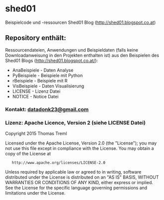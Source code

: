 shed01
======

Beispielcode und -ressourcen Shed01 Blog (http://shed01.blogspot.co.at)

## Repository enthält:
Ressourcendateien, Anwendungen und Beispieldaten (falls keine Downloadanweisung in den Projekten enthalten ist) aus den Beispielen des Shed01 Blogs (http://shed01.blogspot.co.at/):
* AnaBeispiele - Daten Analyse
* PyBeispiele - Beispiele mit Python
* rBeispiele - Beispiele mit R
* VisBeispiele - Daten Visualisierung
* LICENSE - Lizenz Datei
* NOTICE - Notice Datei

### Kontakt: datadonk23@gmail.com

### Lizenz: Apache Licence, Version 2 (siehe LICENSE Datei)
Copyright 2015 Thomas Treml

   Licensed under the Apache License, Version 2.0 (the "License");
   you may not use this file except in compliance with the License.
   You may obtain a copy of the License at

       http://www.apache.org/licenses/LICENSE-2.0

   Unless required by applicable law or agreed to in writing, software
   distributed under the License is distributed on an "AS IS" BASIS,
   WITHOUT WARRANTIES OR CONDITIONS OF ANY KIND, either express or implied.
   See the License for the specific language governing permissions and
   limitations under the License.
